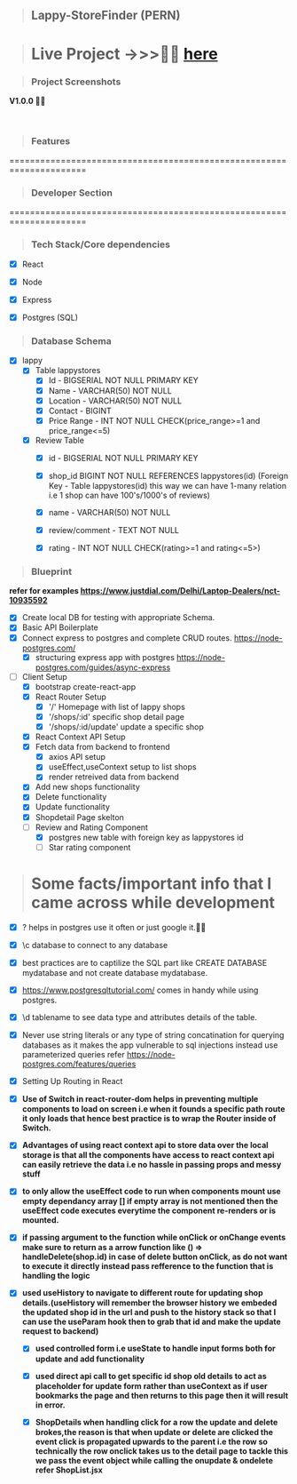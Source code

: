 > ## Lappy-StoreFinder (PERN)


> # Live Project ->>>🎉🎉 <a href="">here</a>

> ### Project Screenshots

****V1.0.0 🎉🎉****


<img src="">


<img src="">

> ### Features



=====================================================================

> ### Developer Section

=====================================================================

> ### Tech Stack/Core dependencies

- [x] React
- [x] Node
- [x] Express
- [x] Postgres (SQL)



> ### Database Schema
- [x] lappy
  - [x] Table lappystores
    - [x] Id - BIGSERIAL NOT NULL PRIMARY KEY
    - [x] Name - VARCHAR(50) NOT NULL
    - [x] Location - VARCHAR(50) NOT NULL
    - [x] Contact - BIGINT
    - [x] Price Range - INT NOT NULL CHECK(price_range>=1 and price_range<=5)
  - [x] Review Table
    - [x] id - BIGSERIAL NOT NULL PRIMARY KEY
    - [x] shop_id BIGINT NOT NULL REFERENCES lappystores(id) (Foreign Key - Table lappystores(id) this way we can have 1-many relation i.e 1 shop can have 100's/1000's of reviews) 
    - [x] name - VARCHAR(50) NOT NULL
    - [x] review/comment - TEXT NOT NULL
    - [x] rating - INT NOT NULL CHECK(rating>=1 and rating<=5>)
    

> ### Blueprint

****refer for examples https://www.justdial.com/Delhi/Laptop-Dealers/nct-10935592****

- [x] Create local DB for testing with appropriate Schema.
- [x] Basic API Boilerplate
- [x] Connect express to postgres and complete CRUD routes. https://node-postgres.com/
  - [x] structuring express app with postgres https://node-postgres.com/guides/async-express
- [ ] Client Setup
  - [x] bootstrap create-react-app
  - [x] React Router Setup
      - [x] '/' Homepage with list of lappy shops
      - [x] '/shops/:id' specific shop detail page
      - [x] '/shops/:id/update' update a specific shop 
  - [x] React Context API Setup 
  - [x] Fetch data from backend to frontend
    - [x] axios API setup
    - [x] useEffect,useContext setup to list shops
    - [x] render retreived data from backend
  - [x] Add new shops functionality
  - [x] Delete functionality
  - [x] Update functionality
  - [x] Shopdetail Page skelton  
  - [ ] Review and Rating Component
    - [x] postgres new table with foreign key as lappystores id
    - [ ] Star rating component

> # Some facts/important info that I came across while development

- [x] \? helps in postgres use it often or just google it.🐱‍🚀
- [x] \c database to connect to any database
- [x] best practices are to captilize the SQL part like CREATE DATABASE mydatabase and not create database mydatabase.
- [x] https://www.postgresqltutorial.com/ comes in handy while using postgres.
- [x] \d tablename to see data type and attributes details of the table.
- [x] Never use string literals or any type of string concatination for querying databases as it makes the app vulnerable to sql injections instead use parameterized queries refer https://node-postgres.com/features/queries
- [x] Setting Up Routing in React
- [x] **Use of Switch in react-router-dom helps in preventing multiple components to load on screen i.e when it founds a specific path route it only loads that hence best practice is to wrap the Router inside of Switch.**

- [x] **Advantages of using react context api to store data over the local storage is that all the components have access to react context api can easily retrieve the data i.e no hassle in passing props and messy stuff**

- [x] **to only allow the useEffect code to run when components mount use empty dependancy array [] if empty array is not mentioned then the useEffect code executes everytime the component re-renders or is mounted.**

- [x] **if passing argument to the function while onClick or onChange events make sure to return as  a arrow function like
() => handleDelete(shop.id) in case of delete button onClick, as do not want to execute it directly instead pass refference to the function that is handling the logic**

- [x] **used useHistory to navigate to different route for updating shop details.(useHistory will remember the browser history we embeded the updated shop id in the url and push to the history stack so that I can use the useParam hook then to grab that id and make the update request to backend)**
    - [x] **used controlled form i.e useState to handle input forms both for update and add functionality**
    - [x] **used direct api call to get specific id shop old details to act as placeholder for update form rather than useContext as if user bookmarks the page and then returns to this page then it will result in error.**
  
  - [x] **ShopDetails when handling click for a row the update and delete brokes,the reason is that when update or delete are clicked the event click is propagated upwards to the parent i.e the row so technically the row onclick takes us to the detail page to tackle this we pass  the event object while calling the onupdate & ondelete refer ShopList.jsx**